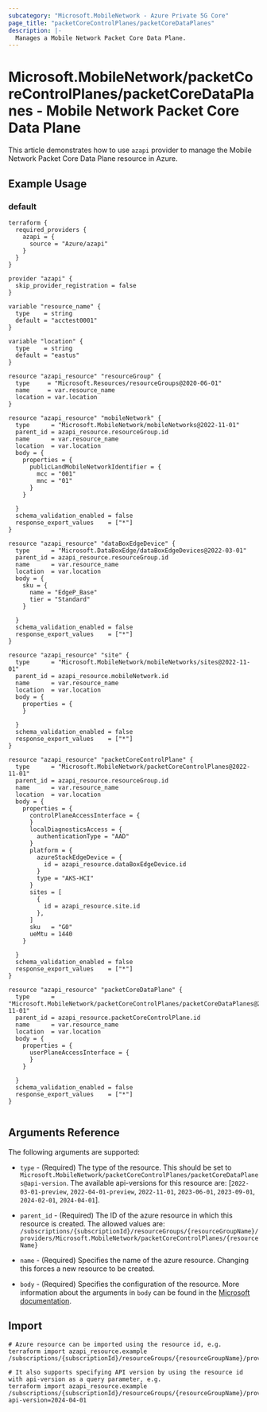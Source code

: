 ```yaml
---
subcategory: "Microsoft.MobileNetwork - Azure Private 5G Core"
page_title: "packetCoreControlPlanes/packetCoreDataPlanes"
description: |-
  Manages a Mobile Network Packet Core Data Plane.
---
```


# Microsoft.MobileNetwork/packetCoreControlPlanes/packetCoreDataPlanes - Mobile Network Packet Core Data Plane

This article demonstrates how to use `azapi` provider to manage the Mobile Network Packet Core Data Plane resource in Azure.

## Example Usage

### default

```hcl
terraform {
  required_providers {
    azapi = {
      source = "Azure/azapi"
    }
  }
}

provider "azapi" {
  skip_provider_registration = false
}

variable "resource_name" {
  type    = string
  default = "acctest0001"
}

variable "location" {
  type    = string
  default = "eastus"
}

resource "azapi_resource" "resourceGroup" {
  type     = "Microsoft.Resources/resourceGroups@2020-06-01"
  name     = var.resource_name
  location = var.location
}

resource "azapi_resource" "mobileNetwork" {
  type      = "Microsoft.MobileNetwork/mobileNetworks@2022-11-01"
  parent_id = azapi_resource.resourceGroup.id
  name      = var.resource_name
  location  = var.location
  body = {
    properties = {
      publicLandMobileNetworkIdentifier = {
        mcc = "001"
        mnc = "01"
      }
    }

  }
  schema_validation_enabled = false
  response_export_values    = ["*"]
}

resource "azapi_resource" "dataBoxEdgeDevice" {
  type      = "Microsoft.DataBoxEdge/dataBoxEdgeDevices@2022-03-01"
  parent_id = azapi_resource.resourceGroup.id
  name      = var.resource_name
  location  = var.location
  body = {
    sku = {
      name = "EdgeP_Base"
      tier = "Standard"
    }

  }
  schema_validation_enabled = false
  response_export_values    = ["*"]
}

resource "azapi_resource" "site" {
  type      = "Microsoft.MobileNetwork/mobileNetworks/sites@2022-11-01"
  parent_id = azapi_resource.mobileNetwork.id
  name      = var.resource_name
  location  = var.location
  body = {
    properties = {
    }

  }
  schema_validation_enabled = false
  response_export_values    = ["*"]
}

resource "azapi_resource" "packetCoreControlPlane" {
  type      = "Microsoft.MobileNetwork/packetCoreControlPlanes@2022-11-01"
  parent_id = azapi_resource.resourceGroup.id
  name      = var.resource_name
  location  = var.location
  body = {
    properties = {
      controlPlaneAccessInterface = {
      }
      localDiagnosticsAccess = {
        authenticationType = "AAD"
      }
      platform = {
        azureStackEdgeDevice = {
          id = azapi_resource.dataBoxEdgeDevice.id
        }
        type = "AKS-HCI"
      }
      sites = [
        {
          id = azapi_resource.site.id
        },
      ]
      sku   = "G0"
      ueMtu = 1440
    }

  }
  schema_validation_enabled = false
  response_export_values    = ["*"]
}

resource "azapi_resource" "packetCoreDataPlane" {
  type      = "Microsoft.MobileNetwork/packetCoreControlPlanes/packetCoreDataPlanes@2022-11-01"
  parent_id = azapi_resource.packetCoreControlPlane.id
  name      = var.resource_name
  location  = var.location
  body = {
    properties = {
      userPlaneAccessInterface = {
      }
    }

  }
  schema_validation_enabled = false
  response_export_values    = ["*"]
}


```



## Arguments Reference

The following arguments are supported:

* `type` - (Required) The type of the resource. This should be set to `Microsoft.MobileNetwork/packetCoreControlPlanes/packetCoreDataPlanes@api-version`. The available api-versions for this resource are: [`2022-03-01-preview`, `2022-04-01-preview`, `2022-11-01`, `2023-06-01`, `2023-09-01`, `2024-02-01`, `2024-04-01`].

* `parent_id` - (Required) The ID of the azure resource in which this resource is created. The allowed values are:  
  `/subscriptions/{subscriptionId}/resourceGroups/{resourceGroupName}/providers/Microsoft.MobileNetwork/packetCoreControlPlanes/{resourceName}`

* `name` - (Required) Specifies the name of the azure resource. Changing this forces a new resource to be created.

* `body` - (Required) Specifies the configuration of the resource. More information about the arguments in `body` can be found in the [Microsoft documentation](https://learn.microsoft.com/en-us/azure/templates/Microsoft.MobileNetwork/packetCoreControlPlanes/packetCoreDataPlanes?pivots=deployment-language-terraform).

## Import

 ```shell
 # Azure resource can be imported using the resource id, e.g.
 terraform import azapi_resource.example /subscriptions/{subscriptionId}/resourceGroups/{resourceGroupName}/providers/Microsoft.MobileNetwork/packetCoreControlPlanes/{resourceName}/packetCoreDataPlanes/{resourceName}
 
 # It also supports specifying API version by using the resource id with api-version as a query parameter, e.g.
 terraform import azapi_resource.example /subscriptions/{subscriptionId}/resourceGroups/{resourceGroupName}/providers/Microsoft.MobileNetwork/packetCoreControlPlanes/{resourceName}/packetCoreDataPlanes/{resourceName}?api-version=2024-04-01
 ```

